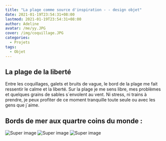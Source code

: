 ```yaml
---
title: "La plage comme source d'inspiration - - design objet"
date: 2021-01-19T23:54:31+08:00
lastmod: 2021-01-19T23:54:31+08:00
author: Adeline
avatar: /me/yy.JPG
cover: /img/coquillage.JPG
categories:
  - Projets
tags:
  - Objet
---
```



<!--more-->

## La plage de la liberté

Entre les coquillages, galets et bruits de vague, le bord de la plage me fait ressentir le calme et la liberté. 
Sur la plage je me sens libre, mes problèmes et quelques grains de sables s´envolent au vent. Ni stress, ni trains à prendre, je peux profiter de ce moment tranquille toute seule ou avec les gens que j´aime.

## Bords de mer aux quartre coins du monde :

![Super image](/img/.jpg)
![Super image](/img/.jpg)
![Super image](/img/.jpg)

